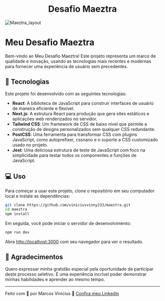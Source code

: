 <h1 align="center">
  Desafio Maeztra
</h1>

![Maeztra_layout](https://github.com/viniciusvinny233/maeztra/assets/81495249/8b0aa145-fe73-46ca-a7de-4410c45f910a)

# Meu Desafio Maeztra

Bem-vindo ao Meu Desafio Maeztra! Este projeto representa um marco de qualidade e inovação, usando as tecnologias mais recentes e modernas para fornecer uma experiência de usuário sem precedentes.

## 🚀 Tecnologias

Este projeto foi desenvolvido com as seguintes tecnologias:

- **React**: A biblioteca de JavaScript para construir interfaces de usuário de maneira eficiente e flexível.
- **Next.js**: A estrutura React para produção que gera sites estáticos e aplicações web renderizados no servidor.
- **Tailwind CSS**: Um framework de CSS de baixo nível que permite a construção de designs personalizados sem qualquer CSS redundante.
- **PostCSS**: Uma ferramenta para transformar CSS com plugins JavaScript, como autoprefixer, cssnano e o suporte a CSS customizado usado no projeto.
- **Jest**: Uma deliciosa estrutura de teste de JavaScript com foco na simplicidade para testar todos os componentes e funções de JavaScript.

## 💻 Uso

Para começar a usar este projeto, clone o repositório em seu computador local e instale as dependências:

```bash
git clone https://github.com/viniciusvinny233/maeztra.git
cd maeztra
npm install
```

Em seguida, você pode iniciar o servidor de desenvolvimento:

```bash
npm run dev
```

Abra [http://localhost:3000](http://localhost:3000) com seu navegador para ver o resultado.

## 🙏 Agradecimentos

Quero expressar minha gratidão especial pela oportunidade de participar deste processo seletivo. É uma experiência incrível poder demonstrar minhas habilidades e aprender ao mesmo tempo.

---

Feito com 💜 por Marcos Vinicius 👋 [Confira meu LinkedIn](https://www.linkedin.com/in/marcosvinicius-developer/)

